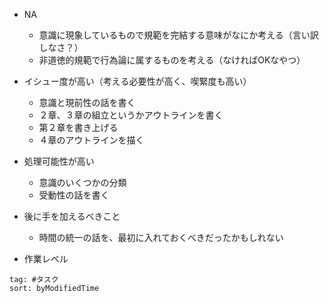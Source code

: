 - NA
	- 意識に現象しているもので規範を完結する意味がなにか考える（言い訳しなさ？）
	- 非道徳的規範で行為論に属するものを考える（なければOKなやつ）



- イシュー度が高い（考える必要性が高く、喫緊度も高い）
	- 意識と現前性の話を書く
	- ２章、３章の組立というかアウトラインを書く
	- 第２章を書き上げる
	- ４章のアウトラインを描く


- 処理可能性が高い
	- 意識のいくつかの分類
	- 受動性の話を書く


- 後に手を加えるべきこと
	- 時間の統一の話を、最初に入れておくべきだったかもしれない


- 作業レベル

```query
tag: #タスク 
sort: byModifiedTime
```

